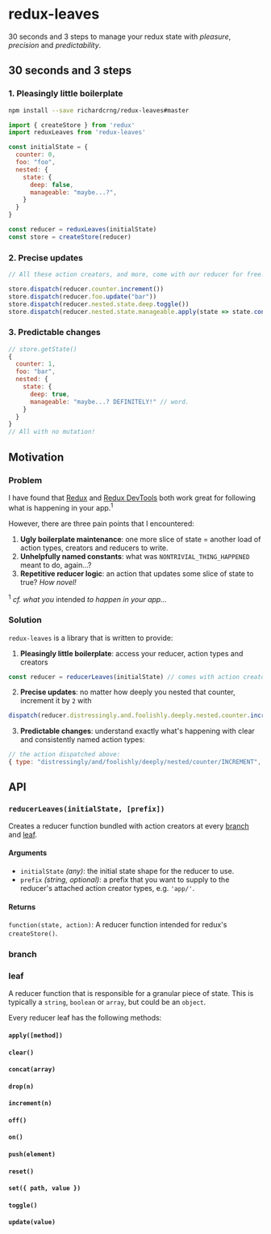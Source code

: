 # redux-leaves

30 seconds and 3 steps to manage your redux state with *pleasure*, *precision* and *predictability*.

## 30 seconds and 3 steps

### 1. Pleasingly little boilerplate

```bash
npm install --save richardcrng/redux-leaves#master
```

```js
import { createStore } from 'redux'
import reduxLeaves from 'redux-leaves'

const initialState = {
  counter: 0,
  foo: "foo",
  nested: {
    state: {
      deep: false,
      manageable: "maybe...?",
    }
  }
}

const reducer = reduxLeaves(initialState)
const store = createStore(reducer)
```

### 2. Precise updates

```js
// All these action creators, and more, come with our reducer for free!

store.dispatch(reducer.counter.increment())
store.dispatch(reducer.foo.update("bar"))
store.dispatch(reducer.nested.state.deep.toggle())
store.dispatch(reducer.nested.state.manageable.apply(state => state.concat(" DEFINITELY!")))
```

### 3. Predictable changes
```js
// store.getState()
{
  counter: 1,
  foo: "bar",
  nested: {
    state: {
      deep: true,
      manageable: "maybe...? DEFINITELY!" // word.
    }
  }
}
// All with no mutation!
```

## Motivation

### Problem

I have found that [Redux](https://redux.js.org/) and [Redux DevTools](https://github.com/zalmoxisus/redux-devtools-extension) both work great for following what is happening in your app.<sup>1</sup>

However, there are three pain points that I encountered:

1. **Ugly boilerplate maintenance**: one more slice of state =  another load of action types, creators and reducers to write.
2. **Unhelpfully named constants**: what was `NONTRIVIAL_THING_HAPPENED` meant to do, again...?
3. **Repetitive reducer logic**: an action that updates some slice of state to true? *How novel!*

<sup>1</sup> *cf. what you* intended *to happen in your app...*

### Solution

`redux-leaves` is a library that is written to provide:

1. **Pleasingly little boilerplate**: access your reducer, action types and creators 
```js
const reducer = reducerLeaves(initialState) // comes with action creators!
```

2. **Precise updates**: no matter how deeply you nested that counter, increment it by `2` with
```js
dispatch(reducer.distressingly.and.foolishly.deeply.nested.counter.increment(2))
```
3. **Predictable changes**: understand exactly what's happening with clear and consistently named action types:
```js
// the action dispatched above:
{ type: "distressingly/and/foolishly/deeply/nested/counter/INCREMENT", payload: 2 }
``` 

## API

### `reducerLeaves(initialState, [prefix])`

Creates a reducer function bundled with action creators at every [branch](#branch) and [leaf](#leaf).

#### Arguments
- `initialState` *(any)*: the initial state shape for the reducer to use.
- `prefix` *(string, optional)*: a prefix that you want to supply to the reducer's attached action creator types, e.g. `'app/'`.

#### Returns
`function(state, action)`: A reducer function intended for redux's `createStore()`.


### branch

### leaf
A reducer function that is responsible for a granular piece of state. This is typically a `string`, `boolean` or `array`, but could be an `object`.

Every reducer leaf has the following methods:

#### `apply([method])`

#### `clear()`

#### `concat(array)`

#### `drop(n)`

#### `increment(n)`

#### `off()`

#### `on()`

#### `push(element)`

#### `reset()`

#### `set({ path, value })`

#### `toggle()`

#### `update(value)`